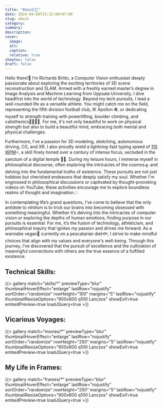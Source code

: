 ```yaml
---
title: "About🧗🏽"
date: 2024-04-09T23:15:00+07:00
slug: about
category:
summary:
description: 
cover:
  image:
  alt:
  caption: 
  relative: true
showtoc: false
draft: false
---
```


Hello there!👋 I’m Richards Britto, a Computer Vision enthusiast deeply passionate about exploring the exciting territories of 3D scene reconstruction and SLAM. Armed with a freshly earned master’s degree in Image Analysis and Machine Learning from Uppsala University, I dive headfirst into the world of technology. Beyond my tech pursuits, I lead a well-rounded life as a versatile athlete. You might catch me on the field, representing the fifth division football club, IK Apollon ⚽, or dedicating myself to strength training with powerlifting, boulder climbing, and calisthenics🏋🏽🤸🏽. For me, it's not only beautiful to work on physical strength but also to build a beautiful mind, embracing both mental and physical challenges. 

Furthermore, I've a passion for 3D modeling, sketching, autonomous driving, CG, and XR. I also proudly wield a lightning-fast typing speed of [110 WPM](https://monkeytype.com/profile/Ric1779)⚡, a skill finely honed over a century of intense focus, secluded in the sanctum of a digital temple 🧘🏽. During my leisure hours, I immerse myself in philosophical discourse, often exploring the intricacies of the cosmos🛸 and delving into the fundamental truths of existence. These pursuits are not just hobbies but cherished endeavors that deeply satisfy my soul. Whether I'm engrossed in philosophical discussions or captivated by thought-provoking videos on YouTube, these activities encourage me to explore boundless realms of thought and imagination.💡

In contemplating life’s grand questions, I’ve come to believe that the only antidote to nihilism is to trick our brains into becoming obsessed with something meaningful. Whether it’s delving into the intricacies of computer vision or exploring the depths of human emotions, finding purpose in our pursuits is essential. For me, it’s the fusion of technology, athleticism, and philosophical inquiry that ignites my passion and drives me forward. As a wannabe vegan🌱 currently on a pescatarian diet🐟, I strive to make mindful choices that align with my values and everyone's well-being. Through this journey, I’ve discovered that the pursuit of excellence and the cultivation of meaningful connections with others are the true essence of a fulfilled existence.

## Technical Skills:

{{< gallery match="skills/*" previewType="blur" thumbnailHoverEffect="enlarge" lastRow="nojustify" sortOrder="randomize" rowHeight="100" margins="5" lastRow="nojustify" thumbnailResizeOptions="600x600 q100 Lanczos" showExif=true  embedPreview=true loadJQuery=true >}}

## Vicarious Voyages:

{{< gallery match="movies/*" previewType="blur" thumbnailHoverEffect="enlarge" lastRow="nojustify" sortOrder="randomize" rowHeight="250" margins="5" lastRow="nojustify" thumbnailResizeOptions="600x600 q100 Lanczos" showExif=true  embedPreview=true loadJQuery=true >}}

## My Life in Frames:

{{< gallery match="frames/*" previewType="blur" thumbnailHoverEffect="enlarge" lastRow="nojustify" sortOrder="randomize" rowHeight="250" margins="5" lastRow="nojustify" thumbnailResizeOptions="600x600 q100 Lanczos" showExif=true  embedPreview=true loadJQuery=true >}}


